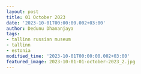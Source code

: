 ```yaml
---
layout: post
title: 01 October 2023
date: '2023-10-01T00:00:00.002+03:00'
author: Dedunu Dhananjaya
tags:
- tallinn russian museum
- tallinn
- estonia
modified_time: '2023-10-01T00:00:00.002+03:00'
featured_image: 2023-10-01-01-october-2023_2.jpg
---
```

